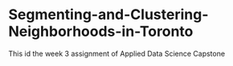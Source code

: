 # Segmenting-and-Clustering-Neighborhoods-in-Toronto
This id the week 3 assignment of Applied Data Science Capstone
